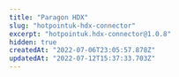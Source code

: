 ```yaml
---
title: "Paragon HDX"
slug: "hotpointuk-hdx-connector"
excerpt: "hotpointuk.hdx-connector@1.0.8"
hidden: true
createdAt: "2022-07-06T23:05:57.878Z"
updatedAt: "2022-07-12T15:37:33.703Z"
---
```

